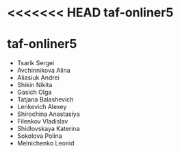 <<<<<<< HEAD
taf-onliner5
=======
# taf-onliner5


- Tsarik Sergei
- Avchinnikova Alina
- Aliasiuk Andrei
- Shikin Nikita
- Gasich Olga
- Tatjana Balashevich
- Lenkevich Alexey
- Shirochina Anastasiya
- Filenkov Vladislav
- Shidlovskaya Katerina
- Sokolova Polina
- Melnichenko Leonid